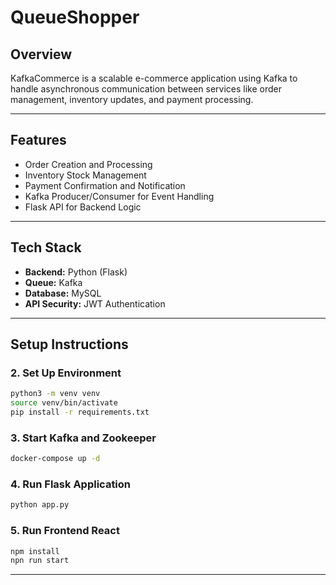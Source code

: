 # QueueShopper

## Overview
KafkaCommerce is a scalable e-commerce application using Kafka to handle asynchronous communication between services like order management, inventory updates, and payment processing.

---

## Features
- Order Creation and Processing
- Inventory Stock Management
- Payment Confirmation and Notification
- Kafka Producer/Consumer for Event Handling
- Flask API for Backend Logic

---

## Tech Stack
- **Backend:** Python (Flask)
- **Queue:** Kafka
- **Database:** MySQL
- **API Security:** JWT Authentication

---


## Setup Instructions


### 2. Set Up Environment
```bash
python3 -m venv venv
source venv/bin/activate
pip install -r requirements.txt
```

### 3. Start Kafka and Zookeeper
```bash
docker-compose up -d
```

### 4. Run Flask Application
```bash
python app.py
```


### 5. Run Frontend React
```bash
npm install
npn run start
```

---



